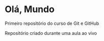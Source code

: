 # Olá, Mundo
Primeiro repositório do curso de Git e GitHub

Repositório criado durante uma aula ao vivo
